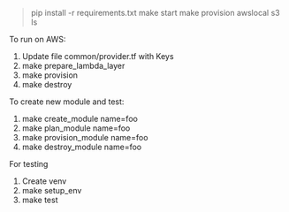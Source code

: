 > pip install -r requirements.txt
> make start
> make provision
> awslocal s3 ls 


To run on AWS:
1. Update file common/provider.tf with Keys
2. make prepare_lambda_layer
3. make provision
4. make destroy


To create new module and test:
1. make create_module name=foo
2. make plan_module name=foo
3. make provision_module name=foo
4. make destroy_module name=foo

For testing
1. Create venv
2. make setup_env
3. make test
